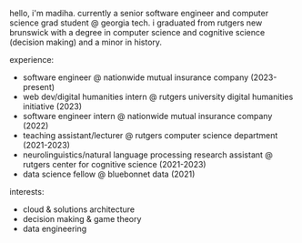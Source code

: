 hello, i'm madiha. currently a senior software engineer and computer science grad student @ georgia tech. i graduated from rutgers new brunswick with a degree in computer science and cognitive science (decision making) and a minor in history.

experience:
* software engineer @ nationwide mutual insurance company (2023-present)
* web dev/digital humanities intern @ rutgers university digital humanities initiative (2023)
* software engineer intern @ nationwide mutual insurance company (2022)
* teaching assistant/lecturer @ rutgers computer science department (2021-2023)
* neurolinguistics/natural language processing research assistant @ rutgers center for cognitive science (2021-2023)
* data science fellow @ bluebonnet data (2021)

interests:
* cloud & solutions architecture
* decision making & game theory
* data engineering


<!---
madihabdul/madihabdul is a ✨ special ✨ repository because its `README.md` (this file) appears on your GitHub profile.
You can click the Preview link to take a look at your changes.
--->
